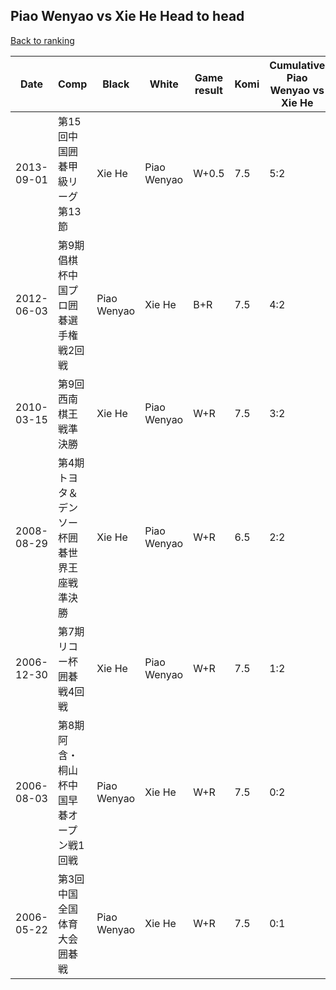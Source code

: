 ## Piao Wenyao vs Xie He Head to head

[Back to ranking](../../index.md)




| **Date** | **Comp** | **Black** | **White** | **Game result** | **Komi** | **Cumulative Piao Wenyao vs Xie He** | **Piao Wenyao streak** | **Xie He streak** | 
| --- | --- | --- | --- | --- | --- | --- | --- | --- |
| 2013-09-01 | 第15回中国囲碁甲級リーグ第13節 | Xie He | Piao Wenyao | W+0.5 | 7.5 | 5:2 | 5 | 0 | 
| 2012-06-03 | 第9期倡棋杯中国プロ囲碁選手権戦2回戦 | Piao Wenyao | Xie He | B+R | 7.5 | 4:2 | 4 | 0 | 
| 2010-03-15 | 第9回西南棋王戦準決勝 | Xie He | Piao Wenyao | W+R | 7.5 | 3:2 | 3 | 0 | 
| 2008-08-29 | 第4期トヨタ＆デンソー杯囲碁世界王座戦準決勝 | Xie He | Piao Wenyao | W+R | 6.5 | 2:2 | 2 | 0 | 
| 2006-12-30 | 第7期リコー杯囲碁戦4回戦 | Xie He | Piao Wenyao | W+R | 7.5 | 1:2 | 1 | 0 | 
| 2006-08-03 | 第8期阿含・桐山杯中国早碁オープン戦1回戦 | Piao Wenyao | Xie He | W+R | 7.5 | 0:2 | 0 | 2 | 
| 2006-05-22 | 第3回中国全国体育大会囲碁戦 | Piao Wenyao | Xie He | W+R | 7.5 | 0:1 | 0 | 1 |




